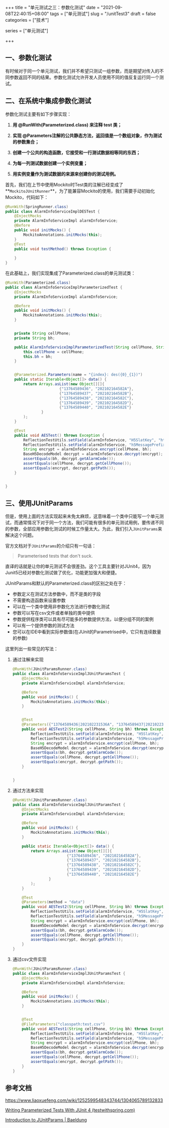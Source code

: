 +++
title = "单元测试之三：参数化测试"
date = "2021-09-08T22:40:15+08:00"
tags = ["单元测试"]
slug = "/unitTest3"
draft = false
categories = ["技术"]

series = ["单元测试"]

+++



## 一、参数化测试

有时候对于同一个单元测试，我们并不希望只测试一组参数，而是期望对传入的不同参数返回不同的结果。参数化测试允许开发人员使用不同的值反复运行同一个测试。

## 二、在系统中集成参数化测试

参数化测试主要有如下步骤实现：

1. **用 @RunWith(Parameterized.class) 来注释 test 类；**

2. **实现 @Parameters注解的公共静态方法，返回值是一个数组对象，作为测试的参数集合；**

3. **创建一个公共的构造函数，它接受和一行测试数据相等同的东西；**

4. **为每一列测试数据创建一个实例变量；**

5. **用实例变量作为测试数据的来源来创建你的测试用例。**

首先，我们在上节中使用Mockito时Test类的注解已经变成了**`MockitoJUnitRunner`**，为了能兼容Mockito的使用，我们需要手动初始化Mockito，代码如下：

```java
@RunWith(SpringRunner.class)
public class AlarmInfoServiceImplDESTest {
    @InjectMocks
    private AlarmInfoServiceImpl alarmInfoService;
    @Before
    public void initMocks() {
        MockitoAnnotations.initMocks(this);
    }
    @Test
    public void testMethod() throws Exception {
     
    }
}
```

在此基础上，我们实现集成了Parameterized.class的单元测试类：

```java
@RunWith(Parameterized.class)
public class AlarmInfoServiceImplParameterizedTest {
    @InjectMocks
    private AlarmInfoServiceImpl alarmInfoService;

    @Before
    public void initMocks() {
        MockitoAnnotations.initMocks(this);
    }


    private String cellPhone;
    private String bh;

    public AlarmInfoServiceImplParameterizedTest(String cellPhone, String bh) {
        this.cellPhone = cellPhone;
        this.bh = bh;
    }


    @Parameterized.Parameters(name = "{index}: des({0}_{1})")
    public static Iterable<Object[]> data() {
        return Arrays.asList(new Object[][]{
                        {"13764589436", "202102164582A"},
                        {"13764589437", "202102164582B"},
                        {"13764589438", "202102164582C"},
                        {"13764589439", "202102164582D"},
                        {"13764589440", "202102164582E"}
                }
        );
    }

    @Test
    public void AESTest() throws Exception {
        ReflectionTestUtils.setField(alarmInfoService, "H5SlatKey", "htGyqmtq2IdlA7Y2");
        ReflectionTestUtils.setField(alarmInfoService, "h5MessagePrefix", "【deptName】您的报警信息已经收到，点击查看}");
        String encrypt = alarmInfoService.encrypt(cellPhone, bh);
        BaseH5DecodeModel decrypt = alarmInfoService.decrypt(encrypt);
        assertEquals(bh, decrypt.getAlarmCode());
        assertEquals(cellPhone, decrypt.getCellPhone());
        assertEquals(encrypt, decrypt.getPath());
    }


}
```



## 三、使用JUnitParams

但是，使用上面的方法实现起来未免太麻烦，这意味着一个类中只能写一个单元测试，而通常情况下对于同一个方法，我们可能有很多的单元测试用例，要传递不同的参数，全部应用参数化测试的时候工作量太大。为此，我们引入`JUnitParams`来解决这个问题。

官方文档对于`JUnitParams`的介绍只有一句话：

> Parameterised tests that don't suck.

直译的话就是让你的单元测试不会很差劲。这个工具主要针对JUnit4，因为Junit5已经对参数化测试做了优化，功能更加强大和便捷。

JUnitParams和默认的Parameterized.class的区别之处在于：

- 参数定义在测试方法参数中，而不是类的字段
- 不需要构造函数来设置参数
- 可以在一个类中使用非参数化方法进行参数化测试
- 参数可以写在csv文件或者单独的类中提供
- 参数提供程序类可以具有尽可能多的参数提供方法，以便分组不同的案例
- 可以有一个提供参数的测试方法
- 您可以在IDE中看到实际参数值(在JUnit的Parametrised中，它只有连续数量的参数)

这里列出一些常见的写法：

1. 通过注解来实现

   ```java
   @RunWith(JUnitParamsRunner.class)
   public class AlarmInfoServiceImplJUnitParamsTest {
       @InjectMocks
       private AlarmInfoServiceImpl alarmInfoService;
   
       @Before
       public void initMocks() {
           MockitoAnnotations.initMocks(this);
       }
   
   
       @Test
       @Parameters({"13764589436|202102231536A", "13764589437|202102231536A"})
       public void AESTest2(String cellPhone, String bh) throws Exception {
           ReflectionTestUtils.setField(alarmInfoService, "H5SlatKey", "htGyqmtq2IdlA7Y2");
           ReflectionTestUtils.setField(alarmInfoService, "h5MessagePrefix", "【deptName】您的报警信息已经收到，点击查看}");
           String encrypt = alarmInfoService.encrypt(cellPhone, bh);
           BaseH5DecodeModel decrypt = alarmInfoService.decrypt(encrypt);
           assertEquals(bh, decrypt.getAlarmCode());
           assertEquals(cellPhone, decrypt.getCellPhone());
           assertEquals(encrypt, decrypt.getPath());
       }
   
   
   }
   
   ```

   

2. 通过方法来实现

   ```java
   @RunWith(JUnitParamsRunner.class)
   public class AlarmInfoServiceImplJUnitParamsTest {
       @InjectMocks
       private AlarmInfoServiceImpl alarmInfoService;
   
       @Before
       public void initMocks() {
           MockitoAnnotations.initMocks(this);
       }
   
       public static Iterable<Object[]> data() {
           return Arrays.asList(new Object[][]{
                           {"13764589436", "202102164582A"},
                           {"13764589437", "202102164582B"},
                           {"13764589438", "202102164582C"},
                           {"13764589439", "202102164582D"},
                           {"13764589440", "202102164582E"}
                   }
           );
       }
   
       @Test
       @Parameters(method = "data")
       public void AESTest2(String cellPhone, String bh) throws Exception {
           ReflectionTestUtils.setField(alarmInfoService, "H5SlatKey", "htGyqmtq2IdlA7Y2");
           ReflectionTestUtils.setField(alarmInfoService, "h5MessagePrefix", "【deptName】您的报警信息已经收到，点击查看}");
           String encrypt = alarmInfoService.encrypt(cellPhone, bh);
           BaseH5DecodeModel decrypt = alarmInfoService.decrypt(encrypt);
           assertEquals(bh, decrypt.getAlarmCode());
           assertEquals(cellPhone, decrypt.getCellPhone());
           assertEquals(encrypt, decrypt.getPath());
       }
   }
   ```

   

3. 通过csv文件实现

   ```java
   @RunWith(JUnitParamsRunner.class)
   public class AlarmInfoServiceImplJUnitParamsTest {
       @InjectMocks
       private AlarmInfoServiceImpl alarmInfoService;
   
       @Before
       public void initMocks() {
           MockitoAnnotations.initMocks(this);
       }
   
   
       @Test
       @FileParameters("classpath:test.csv")
       public void AESTest1(String cellPhone, String bh) throws Exception {
           ReflectionTestUtils.setField(alarmInfoService, "H5SlatKey", "htGyqmtq2IdlA7Y2");
           ReflectionTestUtils.setField(alarmInfoService, "h5MessagePrefix", "【deptName】您的报警信息已经收到，点击查看}");
           String encrypt = alarmInfoService.encrypt(cellPhone, bh);
           BaseH5DecodeModel decrypt = alarmInfoService.decrypt(encrypt);
           assertEquals(bh, decrypt.getAlarmCode());
           assertEquals(cellPhone, decrypt.getCellPhone());
           assertEquals(encrypt, decrypt.getPath());
       }
   }
   ```

   

## 参考文档

https://www.liaoxuefeng.com/wiki/1252599548343744/1304065789132833

[Writing Parameterized Tests With JUnit 4 (testwithspring.com)](https://www.testwithspring.com/lesson/writing-parameterized-tests-with-junit-4/)

[Introduction to JUnitParams | Baeldung](https://www.baeldung.com/junit-params)

